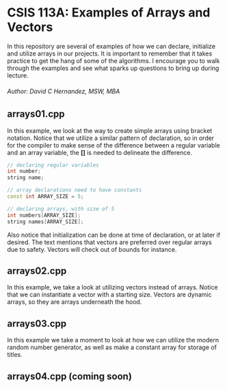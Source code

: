 # CSIS 113A: Examples of Arrays and Vectors
In this repository are several of examples of how we can declare, initialize and utilize arrays in our projects.  It is 
important to remember that it takes practice to get the hang of some of the algorithms.  I encourage you to walk through 
the examples and see what sparks up questions to bring up during lecture. 

###### Author: David C Hernandez, MSW, MBA

## arrays01.cpp
In this example, we look at the way to create simple arrays using bracket notation.  Notice that we utilize a similar 
pattern of declaration, so in order for the compiler to make sense of the difference between a regular variable and an 
array variable, the  **[]** is needed to delineate the difference.  

``` c++
// declaring regular variables
int number;
string name;

// array declarations need to have constants
const int ARRAY_SIZE = 5;

// declaring arrays, with size of 5
int numbers[ARRAY_SIZE];
string names[ARRAY_SIZE];

```

Also notice that initialization can be done at time of declaration, or at later if desired.  The text mentions that
vectors are preferred over regular arrays due to safety.  Vectors will check out of bounds for instance. 

## arrays02.cpp
In this example, we take a look at utilizing vectors instead of arrays.  Notice that we can instantiate a vector with
a starting size.  Vectors are dynamic arrays, so they are arrays underneath the hood.  

## arrays03.cpp
In this example we take a moment to look at how we can utilize the modern random number generator, as well as make a 
constant array for storage of titles.  

## arrays04.cpp (coming soon)